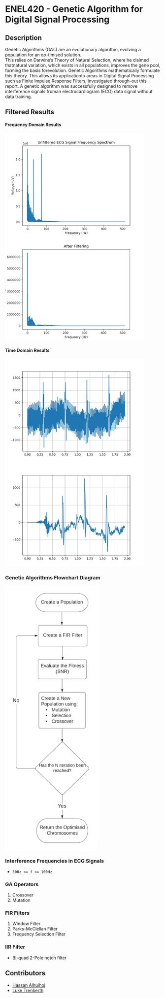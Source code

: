 # ENEL420 - Genetic Algorithm for Digital Signal Processing
## Description
Genetic Algorithms (GA’s) are an evolutionary algorithm,  evolving a population for an op-timised solution.  
This  relies on Darwins’s Theory  of Natural Selection,  where he claimed thatnatural variation, which exists 
in all populations, improves the gene pool, forming the basis forevolution.  Genetic Algorithms mathematically 
formulate this theory.  This allows its applicationto areas in Digital Signal Processing such as Finite Impulse 
Response Filters, investigated through-out this report.  A genetic algorithm was successfully designed to remove 
interference signals froman electrocardiogram (ECG) data signal without data training.

## Filtered Results
#### Frequency Domain Results
<img src="doc/wiki/ECG_freq_spectrum.png" alt="main1" width="450" align="left"/>
<img src="doc/wiki/af_filtering_1kGen20Pop.png" alt="main2" width="450"/>  

#### Time Domain Results
<img src="doc/wiki/TDU.png" alt="main3" width="450" align="left"/>
<img src="doc/wiki/TDF.png" alt="main4" width="450"/>

### Genetic Algorithms Flowchart Diagram
<img src="doc/wiki/Flowchart.png" alt="main5" width="300" align="center"/>

### Interference Frequencies in ECG Signals
- `30Hz <= f <= 100Hz`

### GA Operators
1. Crossover
2. Mutation

### FIR Filters
1. Window Filter  
2. Parks-McClellan Filter  
3. Frequency Selection Filter  

### IIR Filter
* Bi-quad 2-Pole notch filter  

## Contributors
* [Hassan Alhujhoj](https://github.com/hassan-alhujhoj)
* [Luke Trenberth](https://github.com/ltr28)